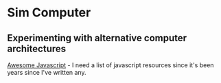 # Sim Computer
## Experimenting with alternative computer architectures

[Awesome Javascript](https://github.com/sorrycc/awesome-javascript) - I need a list of javascript resources since it's been years since I've written any.

